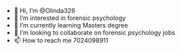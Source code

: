- 👋 Hi, I’m @Olinda326
- 👀 I’m interested in forensic psychology
- 🌱 I’m currently learning Masters degree
- 💞️ I’m looking to collaborate on forensic psychology jobs
- 📫 How to reach me 7024098911

<!---
Olinda326/Olinda326 is a ✨ special ✨ repository because its `README.md` (this file) appears on your GitHub profile.
You can click the Preview link to take a look at your changes.
--->
